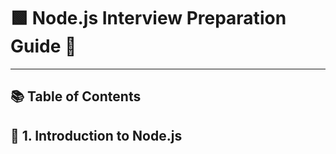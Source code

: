 # 🟩 Node.js Interview Preparation Guide 🚀 
---

## 📚 Table of Contents

## 🧠 1. Introduction to Node.js
